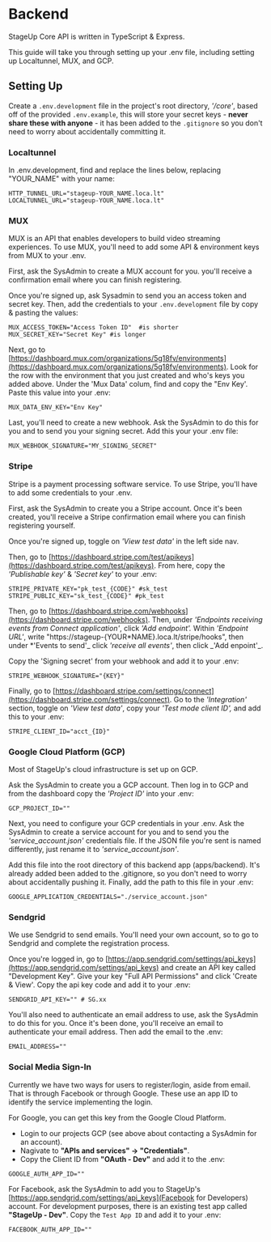 # **Backend**

StageUp Core API is written in TypeScript & Express.

This guide will take you through setting up your .env file, including setting up Localtunnel, MUX, and GCP.

## **Setting Up**

Create a `.env.development` file in the project's root directory, _'/core'_, based off of the provided `.env.example`, this will store your secret keys - **never share these with anyone** - it has been added to the `.gitignore` so you don't need to worry about accidentally committing it.

### Localtunnel

In .env.development, find and replace the lines below, replacing "YOUR_NAME" with your name:

```
HTTP_TUNNEL_URL="stageup-YOUR_NAME.loca.lt"
LOCALTUNNEL_URL="stageup-YOUR_NAME.loca.lt"
```

### **MUX**

MUX is an API that enables developers to build video streaming experiences. To use MUX, you'll need to add some API & environment keys from MUX to your .env.

First, ask the SysAdmin to create a MUX account for you. you'll receive a confirmation email where you can finish registering.

Once you're signed up, ask Sysadmin to send you an access token and secret key. Then, add the credentials to your `.env.development` file by copy & pasting the values:

```
MUX_ACCESS_TOKEN="Access Token ID"  #is shorter
MUX_SECRET_KEY="Secret Key" #is longer
```

Next, go to [https://dashboard.mux.com/organizations/5g18fv/environments](https://dashboard.mux.com/organizations/5g18fv/environments). Look for the row with the environment that you just created and who's keys you added above. Under the 'Mux Data' colum, find and copy the "Env Key'. Paste this value into your .env:

```
MUX_DATA_ENV_KEY="Env Key"
```

Last, you'll need to create a new webhook. Ask the SysAdmin to do this for you and to send you your signing secret. Add this your your .env file:

```
MUX_WEBHOOK_SIGNATURE="MY_SIGNING_SECRET"
```

### Stripe

Stripe is a payment processing software service. To use Stripe, you'll have to add some credentials to your .env.

First, ask the SysAdmin to create you a Stripe account. Once it's been created, you'll receive a Stripe confirmation email where you can finish registering yourself.

Once you're signed up, toggle on _'View test data'_ in the left side nav.

Then, go to [https://dashboard.stripe.com/test/apikeys](https://dashboard.stripe.com/test/apikeys). From here, copy the _'Publishable key'_ & _'Secret key'_ to your .env:

```
STRIPE_PRIVATE_KEY="pk_test_{CODE}" #sk_test
STRIPE_PUBLIC_KEY="sk_test_{CODE}" #pk_test
```

Then, go to [https://dashboard.stripe.com/webhooks](https://dashboard.stripe.com/webhooks). Then, under _'Endpoints receiving events from Connect application'_, click _'Add endpoint'._ Within _'Endpoint URL'_, write "https://stageup-{YOUR*NAME}.loca.lt/stripe/hooks", then under *'Events to send'_ click _'receive all events'_, then click _'Add enpoint'\_.

Copy the 'Signing secret' from your webhook and add it to your .env:

```
STRIPE_WEBHOOK_SIGNATURE="{KEY}"
```

Finally, go to [https://dashboard.stripe.com/settings/connect](https://dashboard.stripe.com/settings/connect). Go to the _'Integration'_ section, toggle on _'View test data'_, copy your _'Test mode client ID',_ and add this to your .env:

```
STRIPE_CLIENT_ID="acct_{ID}"
```

### Google Cloud Platform (GCP)

Most of StageUp's cloud infrastructure is set up on GCP.

Ask the SysAdmin to create you a GCP account. Then log in to GCP and from the dashboard copy the _'Project ID'_ into your .env:

```
GCP_PROJECT_ID=""
```

Next, you need to configure your GCP credentials in your .env. Ask the SysAdmin to create a service account for you and to send you the _'service_account.json'_ credentials file. If the JSON file you're sent is named differently, just rename it to _'service_account.json'_.

Add this file into the root directory of this backend app (apps/backend). It's already added been added to the .gitignore, so you don't need to worry about accidentally pushing it. Finally, add the path to this file in your .env:

```
GOOGLE_APPLICATION_CREDENTIALS="./service_account.json"
```

### Sendgrid

We use Sendgrid to send emails. You'll need your own account, so to go to Sendgrid and complete the registration process.

Once you're logged in, go to [https://app.sendgrid.com/settings/api_keys](https://app.sendgrid.com/settings/api_keys) and create an API key called "Development Key". Give your key "Full API Permissions" and click 'Create & View'. Copy the api key code and add it to your .env:

```
SENDGRID_API_KEY="" # SG.xx
```

You'll also need to authenticate an email address to use, ask the SysAdmin to do this for you. Once it's been done, you'll receive an email to authenticate your email address. Then add the email to the .env:

```
EMAIL_ADDRESS=""
```

### Social Media Sign-In

Currently we have two ways for users to register/login, aside from email. That is through Facebook or through Google. These use an app ID to identify the service implementing the login.

For Google, you can get this key from the Google Cloud Platform.

- Login to our projects GCP (see above about contacting a SysAdmin for an account).
- Nagivate to **"APIs and services" -> "Credentials"**.
- Copy the Client ID from **"OAuth - Dev"** and add it to the .env:

```
GOOGLE_AUTH_APP_ID=""
```

For Facebook, ask the SysAdmin to add you to StageUp's [https://app.sendgrid.com/settings/api_keys](Facebook for Developers) account. For development purposes, there is an existing test app called **"StageUp - Dev"**. Copy the `Test App ID` and add it to your .env:

```
FACEBOOK_AUTH_APP_ID=""
```
